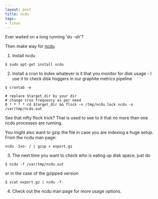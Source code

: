 ```yaml
---
layout: post
title: ncdu
tags:
- linux
---
```


Ever waited on a long running 'du -sh'?

Then make way for [ncdu](https://dev.yorhel.nl/ncdu)

1. Install ncdu

  ```
  $ sudo apt-get install ncdu
  ```
2. Install a cron to index whatever is it that you monitor for disk usage - I use it to check disk hoggers in our graphite metrics pipeline

  ```
  $ crontab -e

  # replace $target_dir by your dir
  # change cron frequency as per need
  0 * * * * cd $target_dir && flock -n /tmp/ncdu.lock ncdu -o /var/tmp/ncdu.out
  ```

  See that nifty flock trick? That is used to see to it that no more than one ncdu processes are running.

  You might also want to gzip the file in case you are indexing a huge setup. From the ncdu man page:

  ```
  ncdu -1xo- / | gzip > export.gz
  ```
3. The next time you want to check who is eating up disk space, just do

  ```
  $ ncdu -f /var/tmp/ncdu.out
  ```

  or in the case of the gzipped version

  ```
  $ zcat export.gz | ncdu -f-
  ```
4. Check out the ncdu man page for more usage options.

